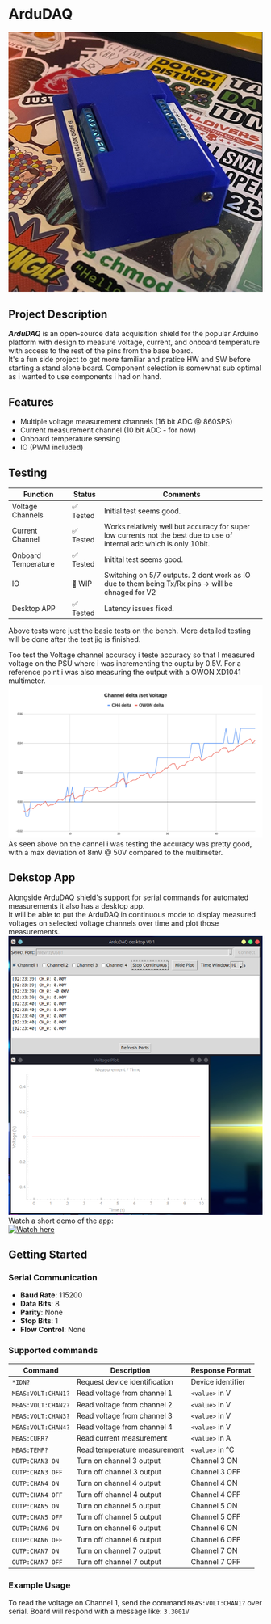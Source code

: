 # ArduDAQ

![Alt text](docs/pictures/1.png)

## Project Description

***ArduDAQ*** is an open-source data acquisition shield for the popular Arduino platform with design to measure voltage, current, and onboard temperature with access to the rest of the pins from the base board. <br>
It's a fun side project to get more familiar and pratice HW and SW before starting a stand alone board. Component selection is somewhat sub optimal as i wanted to use components i had on hand.

## Features

- Multiple voltage measurement channels (16 bit ADC @ 860SPS)
- Current measurement channel (10 bit ADC - for now)
- Onboard temperature sensing
- IO (PWM included)


## Testing

| Function         | Status          | Comments            |
|--------------------|-----------------|---------------------|
| Voltage Channels   | ✅ Tested        | Initial test seems good. |
| Current Channel    | ✅ Tested        | Works relatively well but accuracy for super low currents not the best due to use of internal adc which is only 10bit.|
| Onboard Temperature| ✅ Tested  | Initital test seems good.  |
| IO | 🚧  WIP| Switching on 5/7 outputs. 2 dont work as IO due to them being Tx/Rx pins -> will be chnaged for V2 |
| Desktop APP | ✅ Tested  | Latency issues fixed. |

Above tests were just the basic tests on the bench.
More detailed testing will be done after the test jig is finished.

Too test the Voltage channel accuracy i teste accuracy so that I measured voltage on the PSU where i was incrementing the ouptu by 0.5V. For a reference point i was also measuring the output with a OWON XD1041 multimeter.
![Alt text](docs/pictures/accuracy_test.png)
As seen above on the cannel i was testing the accuracy was pretty good, with a max deviation of 8mV @ 50V compared to the multimeter.


## Dekstop App
Alongside ArduDAQ shield's support for serial commands for automated measurements it also has a desktop app.<br>
It will be able to put the ArduDAQ in continuous mode to display measured voltages on selected voltage channels over time and plot those measurements.</br>
![Alt text](docs/pictures/new_gui.png)
</br>Watch a short demo of the app:</br>
[![Watch here](https://img.youtube.com/vi/IrxwRATrHMw/0.jpg)](https://www.youtube.com/watch?v=IrxwRATrHMw)


## Getting Started

### Serial Communication
- **Baud Rate**: 115200
- **Data Bits**: 8
- **Parity**: None
- **Stop Bits**: 1
- **Flow Control**: None

### Supported commands
| Command           | Description                           | Response Format    |
|-------------------|---------------------------------------|--------------------|
| `*IDN?`          | Request device identification         | Device identifier  |
| `MEAS:VOLT:CHAN1?`| Read voltage from channel 1          | `<value>` in V     |
| `MEAS:VOLT:CHAN2?`| Read voltage from channel 2          | `<value>` in V     |
| `MEAS:VOLT:CHAN3?`| Read voltage from channel 3          | `<value>` in V     |
| `MEAS:VOLT:CHAN4?`| Read voltage from channel 4          | `<value>` in V     |
| `MEAS:CURR?`      | Read current measurement             | `<value>` in A     |
| `MEAS:TEMP?`      | Read temperature measurement         | `<value>` in °C|
| `OUTP:CHAN3 ON`   | Turn on channel 3 output             | Channel 3 ON       |
| `OUTP:CHAN3 OFF`  | Turn off channel 3 output            | Channel 3 OFF      |
| `OUTP:CHAN4 ON`   | Turn on channel 4 output             | Channel 4 ON       |
| `OUTP:CHAN4 OFF`  | Turn off channel 4 output            | Channel 4 OFF      |
| `OUTP:CHAN5 ON`   | Turn on channel 5 output             | Channel 5 ON       |
| `OUTP:CHAN5 OFF`  | Turn off channel 5 output            | Channel 5 OFF      |
| `OUTP:CHAN6 ON`   | Turn on channel 6 output             | Channel 6 ON       |
| `OUTP:CHAN6 OFF`  | Turn off channel 6 output            | Channel 6 OFF      |
| `OUTP:CHAN7 ON`   | Turn on channel 7 output             | Channel 7 ON       |
| `OUTP:CHAN7 OFF`  | Turn off channel 7 output            | Channel 7 OFF      |



### Example Usage

To read the voltage on Channel 1, send the command `MEAS:VOLT:CHAN1?` over serial. Board will respond with a message like: `3.3001V`



